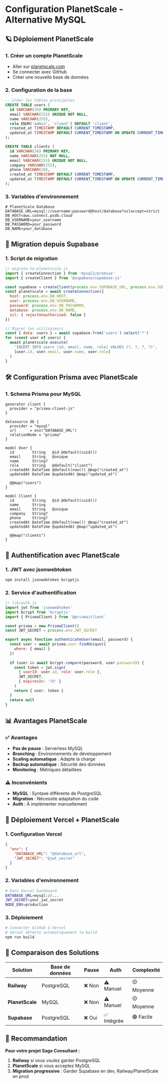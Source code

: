 # Configuration PlanetScale - Alternative MySQL

## 🪐 Déploiement PlanetScale

### 1. Créer un compte PlanetScale
- Aller sur [planetscale.com](https://planetscale.com)
- Se connecter avec GitHub
- Créer une nouvelle base de données

### 2. Configuration de la base
```sql
-- Créer les tables principales
CREATE TABLE users (
  id VARCHAR(36) PRIMARY KEY,
  email VARCHAR(255) UNIQUE NOT NULL,
  name VARCHAR(255),
  role ENUM('admin', 'client') DEFAULT 'client',
  created_at TIMESTAMP DEFAULT CURRENT_TIMESTAMP,
  updated_at TIMESTAMP DEFAULT CURRENT_TIMESTAMP ON UPDATE CURRENT_TIMESTAMP
);

CREATE TABLE clients (
  id VARCHAR(36) PRIMARY KEY,
  name VARCHAR(255) NOT NULL,
  email VARCHAR(255) UNIQUE NOT NULL,
  company VARCHAR(255),
  phone VARCHAR(20),
  created_at TIMESTAMP DEFAULT CURRENT_TIMESTAMP,
  updated_at TIMESTAMP DEFAULT CURRENT_TIMESTAMP ON UPDATE CURRENT_TIMESTAMP
);
```

### 3. Variables d'environnement
```env
# PlanetScale Database
DATABASE_URL=mysql://username:password@host/database?sslaccept=strict
DB_HOST=aws.connect.psdb.cloud
DB_USERNAME=your_username
DB_PASSWORD=your_password
DB_NAME=your_database
```

## 🔄 Migration depuis Supabase

### 1. Script de migration
```javascript
// migrate-to-planetscale.js
import { createConnection } from 'mysql2/promise'
import { createClient } from '@supabase/supabase-js'

const supabase = createClient(process.env.SUPABASE_URL, process.env.SUPABASE_ANON_KEY)
const planetscale = await createConnection({
  host: process.env.DB_HOST,
  user: process.env.DB_USERNAME,
  password: process.env.DB_PASSWORD,
  database: process.env.DB_NAME,
  ssl: { rejectUnauthorized: false }
})

// Migrer les utilisateurs
const { data: users } = await supabase.from('users').select('*')
for (const user of users) {
  await planetscale.execute(
    'INSERT INTO users (id, email, name, role) VALUES (?, ?, ?, ?)',
    [user.id, user.email, user.name, user.role]
  )
}
```

## 🛠️ Configuration Prisma avec PlanetScale

### 1. Schema Prisma pour MySQL
```prisma
generator client {
  provider = "prisma-client-js"
}

datasource db {
  provider = "mysql"
  url      = env("DATABASE_URL")
  relationMode = "prisma"
}

model User {
  id        String   @id @default(cuid())
  email     String   @unique
  name      String?
  role      String   @default("client")
  createdAt DateTime @default(now()) @map("created_at")
  updatedAt DateTime @updatedAt @map("updated_at")
  
  @@map("users")
}

model Client {
  id        String   @id @default(cuid())
  name      String
  email     String   @unique
  company   String?
  phone     String?
  createdAt DateTime @default(now()) @map("created_at")
  updatedAt DateTime @updatedAt @map("updated_at")
  
  @@map("clients")
}
```

## 🔐 Authentification avec PlanetScale

### 1. JWT avec jsonwebtoken
```bash
npm install jsonwebtoken bcryptjs
```

### 2. Service d'authentification
```javascript
// lib/auth.js
import jwt from 'jsonwebtoken'
import bcrypt from 'bcryptjs'
import { PrismaClient } from '@prisma/client'

const prisma = new PrismaClient()
const JWT_SECRET = process.env.JWT_SECRET

export async function authenticateUser(email, password) {
  const user = await prisma.user.findUnique({
    where: { email }
  })
  
  if (user && await bcrypt.compare(password, user.password)) {
    const token = jwt.sign(
      { userId: user.id, role: user.role },
      JWT_SECRET,
      { expiresIn: '7d' }
    )
    return { user, token }
  }
  return null
}
```

## 📊 Avantages PlanetScale

### ✅ Avantages
- **Pas de pause** : Serverless MySQL
- **Branching** : Environnements de développement
- **Scaling automatique** : Adapte la charge
- **Backup automatique** : Sécurité des données
- **Monitoring** : Métriques détaillées

### ⚠️ Inconvénients
- **MySQL** : Syntaxe différente de PostgreSQL
- **Migration** : Nécessite adaptation du code
- **Auth** : À implémenter manuellement

## 🚀 Déploiement Vercel + PlanetScale

### 1. Configuration Vercel
```json
{
  "env": {
    "DATABASE_URL": "@database_url",
    "JWT_SECRET": "@jwt_secret"
  }
}
```

### 2. Variables d'environnement
```bash
# Dans Vercel Dashboard
DATABASE_URL=mysql://...
JWT_SECRET=your_jwt_secret
NODE_ENV=production
```

### 3. Déploiement
```bash
# Connecter GitHub à Vercel
# Vercel détecte automatiquement le build
npm run build
```

## 🔄 Comparaison des Solutions

| Solution | Base de données | Pause | Auth | Complexité |
|----------|----------------|-------|------|------------|
| **Railway** | PostgreSQL | ❌ Non | ⚠️ Manuel | 🟡 Moyenne |
| **PlanetScale** | MySQL | ❌ Non | ⚠️ Manuel | 🟡 Moyenne |
| **Supabase** | PostgreSQL | ❌ Oui | ✅ Intégrée | 🟢 Facile |

## 🎯 Recommandation

**Pour votre projet Sage Consultant :**

1. **Railway** si vous voulez garder PostgreSQL
2. **PlanetScale** si vous acceptez MySQL
3. **Migration progressive** : Garder Supabase en dev, Railway/PlanetScale en prod
